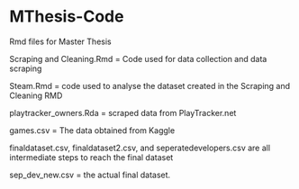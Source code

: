 # MThesis-Code
Rmd files for Master Thesis

Scraping and Cleaning.Rmd = Code used for data collection and data scraping

Steam.Rmd = code used to analyse the dataset created in the Scraping and Cleaning RMD

playtracker_owners.Rda = scraped data from PlayTracker.net

games.csv = The data obtained from Kaggle

finaldataset.csv, finaldataset2.csv, and seperatedevelopers.csv are all intermediate steps to reach the final dataset

sep_dev_new.csv = the actual final dataset.
